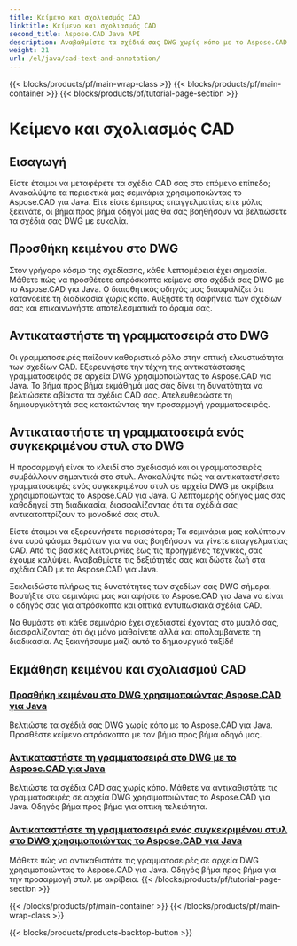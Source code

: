 ```yaml
---
title: Κείμενο και σχολιασμός CAD
linktitle: Κείμενο και σχολιασμός CAD
second_title: Aspose.CAD Java API
description: Αναβαθμίστε τα σχέδιά σας DWG χωρίς κόπο με το Aspose.CAD για Java. Κύρια προσθήκη και αντικατάσταση γραμματοσειρών σε αρχεία DWG. Οδηγοί βήμα προς βήμα για οπτική τελειότητα.
weight: 21
url: /el/java/cad-text-and-annotation/
---
```


{{< blocks/products/pf/main-wrap-class >}}
{{< blocks/products/pf/main-container >}}
{{< blocks/products/pf/tutorial-page-section >}}

# Κείμενο και σχολιασμός CAD


## Εισαγωγή 

Είστε έτοιμοι να μεταφέρετε τα σχέδια CAD σας στο επόμενο επίπεδο; Ανακαλύψτε τα περιεκτικά μας σεμινάρια χρησιμοποιώντας το Aspose.CAD για Java. Είτε είστε έμπειρος επαγγελματίας είτε μόλις ξεκινάτε, οι βήμα προς βήμα οδηγοί μας θα σας βοηθήσουν να βελτιώσετε τα σχέδιά σας DWG με ευκολία.

## Προσθήκη κειμένου στο DWG

Στον γρήγορο κόσμο της σχεδίασης, κάθε λεπτομέρεια έχει σημασία. Μάθετε πώς να προσθέτετε απρόσκοπτα κείμενο στα σχέδιά σας DWG με το Aspose.CAD για Java. Ο διαισθητικός οδηγός μας διασφαλίζει ότι κατανοείτε τη διαδικασία χωρίς κόπο. Αυξήστε τη σαφήνεια των σχεδίων σας και επικοινωνήστε αποτελεσματικά το όραμά σας.

## Αντικαταστήστε τη γραμματοσειρά στο DWG

Οι γραμματοσειρές παίζουν καθοριστικό ρόλο στην οπτική ελκυστικότητα των σχεδίων CAD. Εξερευνήστε την τέχνη της αντικατάστασης γραμματοσειράς σε αρχεία DWG χρησιμοποιώντας το Aspose.CAD για Java. Το βήμα προς βήμα εκμάθημά μας σάς δίνει τη δυνατότητα να βελτιώσετε αβίαστα τα σχέδια CAD σας. Απελευθερώστε τη δημιουργικότητά σας κατακτώντας την προσαρμογή γραμματοσειράς.

## Αντικαταστήστε τη γραμματοσειρά ενός συγκεκριμένου στυλ στο DWG

Η προσαρμογή είναι το κλειδί στο σχεδιασμό και οι γραμματοσειρές συμβάλλουν σημαντικά στο στυλ. Ανακαλύψτε πώς να αντικαταστήσετε γραμματοσειρές ενός συγκεκριμένου στυλ σε αρχεία DWG με ακρίβεια χρησιμοποιώντας το Aspose.CAD για Java. Ο λεπτομερής οδηγός μας σας καθοδηγεί στη διαδικασία, διασφαλίζοντας ότι τα σχέδιά σας αντικατοπτρίζουν το μοναδικό σας στυλ.

Είστε έτοιμοι να εξερευνήσετε περισσότερα; Τα σεμινάρια μας καλύπτουν ένα ευρύ φάσμα θεμάτων για να σας βοηθήσουν να γίνετε επαγγελματίας CAD. Από τις βασικές λειτουργίες έως τις προηγμένες τεχνικές, σας έχουμε καλύψει. Αναβαθμίστε τις δεξιότητές σας και δώστε ζωή στα σχέδια CAD με το Aspose.CAD για Java.

Ξεκλειδώστε πλήρως τις δυνατότητες των σχεδίων σας DWG σήμερα. Βουτήξτε στα σεμινάρια μας και αφήστε το Aspose.CAD για Java να είναι ο οδηγός σας για απρόσκοπτα και οπτικά εντυπωσιακά σχέδια CAD.

Να θυμάστε ότι κάθε σεμινάριο έχει σχεδιαστεί έχοντας στο μυαλό σας, διασφαλίζοντας ότι όχι μόνο μαθαίνετε αλλά και απολαμβάνετε τη διαδικασία. Ας ξεκινήσουμε μαζί αυτό το δημιουργικό ταξίδι!
## Εκμάθηση κειμένου και σχολιασμού CAD
### [Προσθήκη κειμένου στο DWG χρησιμοποιώντας Aspose.CAD για Java](./add-text-in-dwg/)
Βελτιώστε τα σχέδιά σας DWG χωρίς κόπο με το Aspose.CAD για Java. Προσθέστε κείμενο απρόσκοπτα με τον βήμα προς βήμα οδηγό μας.
### [Αντικαταστήστε τη γραμματοσειρά στο DWG με το Aspose.CAD για Java](./substitute-font-in-dwg/)
Βελτιώστε τα σχέδια CAD σας χωρίς κόπο. Μάθετε να αντικαθιστάτε τις γραμματοσειρές σε αρχεία DWG χρησιμοποιώντας το Aspose.CAD για Java. Οδηγός βήμα προς βήμα για οπτική τελειότητα.
### [Αντικαταστήστε τη γραμματοσειρά ενός συγκεκριμένου στυλ στο DWG χρησιμοποιώντας το Aspose.CAD για Java](./substitute-font-of-particular-style-in-dwg/)
Μάθετε πώς να αντικαθιστάτε τις γραμματοσειρές σε αρχεία DWG χρησιμοποιώντας το Aspose.CAD για Java. Οδηγός βήμα προς βήμα για την προσαρμογή στυλ με ακρίβεια.
{{< /blocks/products/pf/tutorial-page-section >}}

{{< /blocks/products/pf/main-container >}}
{{< /blocks/products/pf/main-wrap-class >}}

{{< blocks/products/products-backtop-button >}}
